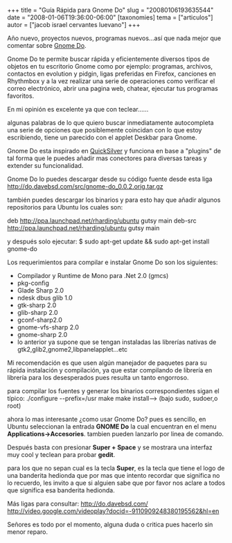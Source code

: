 +++
title = "Guía Rápida para Gnome Do"
slug = "20080106193635544"
date = "2008-01-06T19:36:00-06:00"
[taxonomies]
tema = ["articulos"]
autor = ["jacob israel cervantes luevano"]
+++

Año nuevo, proyectos nuevos, programas nuevos...así que nada mejor que
comentar sobre [Gnome Do](http://do.davebsd.com/).

Gnome Do te permite buscar rápida y eficientemente diversos tipos de
objetos en tu escritorio Gnome como por ejemplo: programas, archivos,
contactos en evolution y pidgin, ligas preferidas en Firefox, canciones
en Rhythmbox y a la vez realizar una serie de operaciones como verificar
el correo electrónico, abrir una pagina web, chatear, ejecutar tus
programas favoritos.

En mi opinión es excelente ya que con teclear......

<!-- more -->
algunas palabras de lo que quiero buscar inmediatamente autocompleta una
serie de opciones que posiblemente coincidan con lo que estoy
escribiendo, tiene un parecido con el applet Deskbar para Gnome.

Gnome Do esta inspirado en
[QuickSilver](http://docs.blacktree.com/quicksilver/what_is_quicksilver)
y funciona en base a "plugins" de tal forma que le puedes añadir mas
conectores para diversas tareas y extender su funcionalidad.

Gnome Do lo puedes descargar desde su código fuente desde esta liga
<http://do.davebsd.com/src/gnome-do_0.0.2.orig.tar.gz>

también puedes descargar los binarios y para esto hay que añadir algunos
repositorios para Ubuntu los cuales son:

deb http://ppa.launchpad.net/rharding/ubuntu gutsy main
deb-src http://ppa.launchpad.net/rharding/ubuntu gutsy main

y después solo ejecutar:
$ sudo apt-get update && sudo apt-get install gnome-do

Los requerimientos para compilar e instalar Gnome Do son los
siguientes:

-   Compilador y Runtime de Mono para .Net 2.0 (gmcs)
-   pkg-config
-   Glade Sharp 2.0
-   ndesk dbus glib 1.0
-   gtk-sharp 2.0
-   glib-sharp 2.0
-   gconf-sharp2.0
-   gnome-vfs-sharp 2.0
-   gnome-sharp 2.0
-   lo anterior ya supone que se tengan instaladas las librerías nativas
    de gtk2,glib2,gnome2,libpanelapplet...etc


Mi recomendación es que usen algún manejador de paquetes para su rápida
instalación y compilación, ya que estar compilando de librería en
librería para los desesperados pues resulta un tanto engorroso.

para compilar los fuentes y generar los binarios correspondientes sigan
el típico:
./configure --prefix=/usr
make
make install--\> (bajo sudo, sudoer,o root)

ahora lo mas interesante ¿como usar Gnome Do?
pues es sencillo, en Ubuntu seleccionan la entrada **GNOME Do** la cual
encuentran en el menu **Applications-\>Accesories**. tambien pueden
lanzarlo por linea de comando.

Después basta con presionar **Super + Space** y se mostrara una interfaz
muy cool y teclean para probar **gedit**.

para los que no sepan cual es la tecla **Super**, es la tecla que tiene
el logo de una banderita hedionda que por mas que intento recordar que
significa no lo recuerdo, les invito a que si alguien sabe que por favor
nos aclare a todos que significa esa banderita hedionda.

Más ligas para consultar:
<http://do.davebsd.com/>
<http://video.google.com/videoplay?docid=-9110909248380195562&hl=en>

Señores es todo por el momento, alguna duda o critica pues hacerlo sin
menor reparo.


